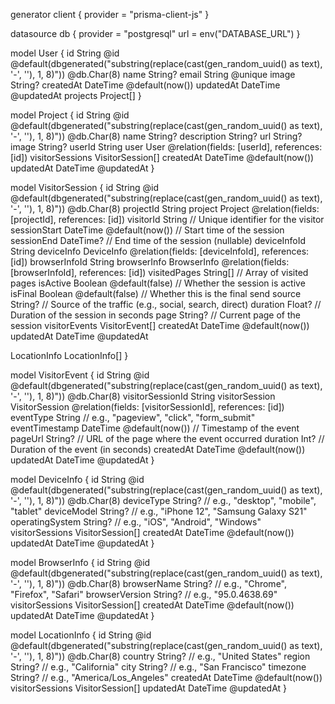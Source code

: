generator client {
  provider = "prisma-client-js"
}

datasource db {
  provider = "postgresql"
  url      = env("DATABASE_URL")
}

model User {
  id        String    @id @default(dbgenerated("substring(replace(cast(gen_random_uuid() as text), '-', ''), 1, 8)")) @db.Char(8)
  name      String?
  email     String    @unique
  image     String?
  createdAt DateTime  @default(now())
  updatedAt DateTime  @updatedAt
  projects  Project[]
}

model Project {
  id          String           @id @default(dbgenerated("substring(replace(cast(gen_random_uuid() as text), '-', ''), 1, 8)")) @db.Char(8)
  name        String?
  description String?
  url         String?
  image       String?
  userId      String
  user        User             @relation(fields: [userId], references: [id])
  visitorSessions VisitorSession[]
  createdAt   DateTime         @default(now())
  updatedAt   DateTime         @updatedAt
}

model VisitorSession {
  id                String       @id @default(dbgenerated("substring(replace(cast(gen_random_uuid() as text), '-', ''), 1, 8)")) @db.Char(8)
  projectId         String
  project           Project      @relation(fields: [projectId], references: [id])
  visitorId         String       // Unique identifier for the visitor
  sessionStart      DateTime     @default(now()) // Start time of the session
  sessionEnd        DateTime?    // End time of the session (nullable)
  deviceInfoId      String
  deviceInfo        DeviceInfo   @relation(fields: [deviceInfoId], references: [id])
  browserInfoId     String
  browserInfo       BrowserInfo  @relation(fields: [browserInfoId], references: [id])
  visitedPages      String[]     // Array of visited pages
  isActive          Boolean      @default(false) // Whether the session is active
  isFinal           Boolean      @default(false) // Whether this is the final send
  source            String?      // Source of the traffic (e.g., social, search, direct)
  duration          Float?       // Duration of the session in seconds
  page              String?      // Current page of the session
  visitorEvents     VisitorEvent[]
  createdAt         DateTime     @default(now())
  updatedAt           DateTime     @updatedAt

  LocationInfo LocationInfo[]
}

model VisitorEvent {
  id                String       @id @default(dbgenerated("substring(replace(cast(gen_random_uuid() as text), '-', ''), 1, 8)")) @db.Char(8)
  visitorSessionId  String
  visitorSession    VisitorSession @relation(fields: [visitorSessionId], references: [id])
  eventType         String       // e.g., "pageview", "click", "form_submit"
  eventTimestamp    DateTime     @default(now()) // Timestamp of the event
  pageUrl           String?      // URL of the page where the event occurred
  duration          Int?         // Duration of the event (in seconds)
  createdAt         DateTime     @default(now())
  updatedAt         DateTime     @updatedAt
}

model DeviceInfo {
  id                String       @id @default(dbgenerated("substring(replace(cast(gen_random_uuid() as text), '-', ''), 1, 8)")) @db.Char(8)
  deviceType        String?      // e.g., "desktop", "mobile", "tablet"
  deviceModel       String?      // e.g., "iPhone 12", "Samsung Galaxy S21"
  operatingSystem   String?      // e.g., "iOS", "Android", "Windows"
  visitorSessions   VisitorSession[]
  createdAt         DateTime     @default(now())
  updatedAt         DateTime     @updatedAt
}

model BrowserInfo {
  id                String       @id @default(dbgenerated("substring(replace(cast(gen_random_uuid() as text), '-', ''), 1, 8)")) @db.Char(8)
  browserName       String?      // e.g., "Chrome", "Firefox", "Safari"
  browserVersion    String?      // e.g., "95.0.4638.69"
  visitorSessions   VisitorSession[]
  createdAt         DateTime     @default(now())
  updatedAt         DateTime     @updatedAt
}

model LocationInfo {
  id                String       @id @default(dbgenerated("substring(replace(cast(gen_random_uuid() as text), '-', ''), 1, 8)")) @db.Char(8)
  country           String?      // e.g., "United States"
  region            String?      // e.g., "California"
  city              String?      // e.g., "San Francisco"
  timezone          String?      // e.g., "America/Los_Angeles"
  createdAt         DateTime     @default(now())
  visitorSessions   VisitorSession[]
  updatedAt         DateTime     @updatedAt
}